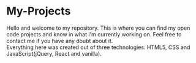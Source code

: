 # My-Projects
Hello and welcome to my repository. This is where you can find my open code projects and know in what i'm currently working on. Feel free to contact me if you have any doubt about it.
<br />Everything here was created out of three technologies: HTML5, CSS and JavaScript(jQuery, React and vanilla).
